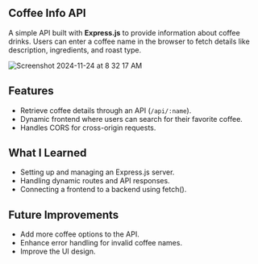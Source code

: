## Coffee Info API

A simple API built with **Express.js** to provide information about coffee drinks. Users can enter a coffee name in the browser to fetch details like description, ingredients, and roast type.


![Screenshot 2024-11-24 at 8 32 17 AM](https://github.com/user-attachments/assets/3c87bfe0-4abc-4af2-821e-9a14bf501bf7)


  
## Features

- Retrieve coffee details through an API (`/api/:name`).
- Dynamic frontend where users can search for their favorite coffee.
- Handles CORS for cross-origin requests.

## What I Learned


- Setting up and managing an Express.js server.
- Handling dynamic routes and API responses.
- Connecting a frontend to a backend using fetch().


## Future Improvements
- Add more coffee options to the API.
- Enhance error handling for invalid coffee names.
- Improve the UI design.
